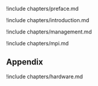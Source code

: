 
!include chapters/preface.md

!include chapters/introduction.md

!include chapters/management.md

!include chapters/mpi.md

## Appendix

!include chapters/hardware.md